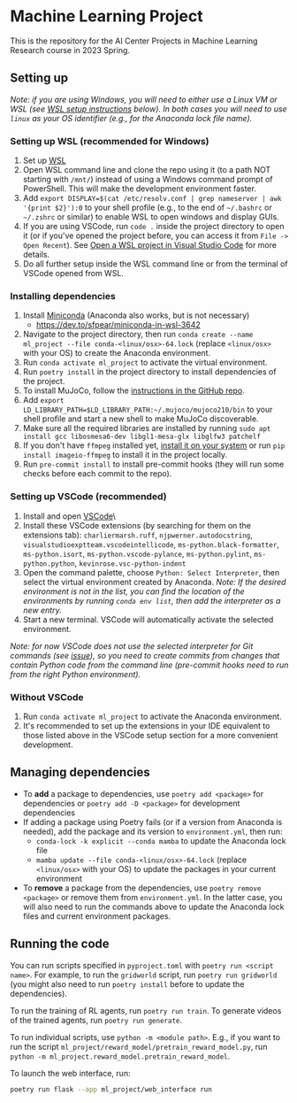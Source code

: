 # Machine Learning Project

This is the repository for the AI Center Projects in Machine Learning Research course in 2023 Spring.

<!-- TODO: check if we can remove pytorch stubs with 2.*, clean conda, mamba -->

## Setting up

*Note: if you are using Windows, you will need to either use a Linux VM or WSL (see [WSL setup instructions](#setting-up-wsl-recommended-for-windows) below). In both cases you will need to use `linux` as your OS identifier (e.g., for the Anaconda lock file name).*

### Setting up WSL (recommended for Windows)

1. Set up [WSL](https://learn.microsoft.com/en-us/windows/wsl/install)
1. Open WSL command line and clone the repo using it (to a path NOT starting with `/mnt/`) instead of using a Windows command prompt of PowerShell. This will make the development environment faster.
1. Add `export DISPLAY=$(cat /etc/resolv.conf | grep nameserver | awk '{print $2}'):0` to your shell profile (e.g., to the end of `~/.bashrc` or `~/.zshrc` or similar) to enable WSL to open windows and display GUIs.
1. If you are using VSCode, run `code .` inside the project directory to open it (or if you've opened the project before, you can access it from `File -> Open Recent`). See [Open a WSL project in Visual Studio Code](https://learn.microsoft.com/en-us/windows/wsl/tutorials/wsl-vscode#open-a-wsl-project-in-visual-studio-code) for more details.
1. Do all further setup inside the WSL command line or from the terminal of VSCode opened from WSL.

### Installing dependencies

1. Install [Miniconda](https://docs.conda.io/en/latest/miniconda.html) (Anaconda also works, but is not necessary)
   - https://dev.to/sfpear/miniconda-in-wsl-3642
3. Navigate to the project directory, then run `conda create --name ml_project --file conda-<linux/osx>-64.lock` (replace `<linux/osx>` with your OS) to create the Anaconda environment.
4. Run `conda activate ml_project` to activate the virtual environment.
5. Run `poetry install` in the project directory to install dependencies of the project.
6. To install MuJoCo, follow the [instructions in the GitHub repo](https://github.com/openai/mujoco-py/#install-mujoco).
7. Add `export LD_LIBRARY_PATH=$LD_LIBRARY_PATH:~/.mujoco/mujoco210/bin` to your shell profile and start a new shell to make MuJoCo discoverable.
8. Make sure all the required libraries are installed by running `sudo apt install gcc libosmesa6-dev libgl1-mesa-glx libglfw3 patchelf`
9. If you don't have `ffmpeg` installed yet, [install it on your system](https://ffmpeg.org/download.html) or run `pip install imageio-ffmpeg` to install it in the project locally.
10. Run `pre-commit install` to install pre-commit hooks (they will run some checks before each commit to the repo).

### Setting up VSCode (recommended)

1. Install and open [VSCode](https://code.visualstudio.com/download)\
1. Install these VSCode extensions (by searching for them on the extensions tab): `charliermarsh.ruff`, `njpwerner.autodocstring`, `visualstudioexptteam.vscodeintellicode`, `ms-python.black-formatter`, `ms-python.isort`, `ms-python.vscode-pylance`, `ms-python.pylint`, `ms-python.python`, `kevinrose.vsc-python-indent`
1. Open the command palette, choose `Python: Select Interpreter`, then select the virtual environment created by Anaconda.
   *Note: If the desired environment is not in the list, you can find the location of the environments by running `conda env list`, then add the interpreter as a new entry.*
1. Start a new terminal. VSCode will automatically activate the selected environment.

*Note: for now VSCode does not use the selected interpreter for Git commands (see [issue](https://github.com/microsoft/vscode-python/issues/10165)), so you need to create commits from changes that contain Python code from the command line (pre-commit hooks need to run from the right Python environment).*

### Without VSCode

1. Run `conda activate ml_project` to activate the Anaconda environment.
1. It's recommended to set up the extensions in your IDE equivalent to those listed above in the VSCode setup section for a more convenient development.

## Managing dependencies

- To **add** a package to dependencies, use `poetry add <package>` for dependencies or `poetry add -D <package>` for development dependencies
- If adding a package using Poetry fails (or if a version from Anaconda is needed), add the package and its version to `environment.yml`, then run:
  - `conda-lock -k explicit --conda mamba` to update the Anaconda lock file
  - `mamba update --file conda-<linux/osx>-64.lock` (replace `<linux/osx>` with your OS) to update the packages in your current environment
- To **remove** a package from the dependencies, use `poetry remove <package>` or remove them from `environment.yml`. In the latter case, you will also need to run the commands above to update the Anaconda lock files and current environment packages.

## Running the code

You can run scripts specified in `pyproject.toml` with `poetry run <script name>`. For example, to run the `gridworld` script, run `poetry run gridworld` (you might also need to run `poetry install` before to update the dependencies).

To run the training of RL agents, run `poetry run train`. To generate videos of the trained agents, run `poetry run generate`.

To run individual scripts, use `python -m <module path>`. E.g., if you want to run the script `ml_project/reward_model/pretrain_reward_model.py`, run `python -m ml_project.reward_model.pretrain_reward_model`.

To launch the web interface, run:

```bash
poetry run flask --app ml_project/web_interface run
```

